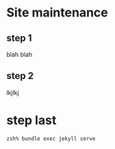 # Site maintenance

## step 1
blah blah

## step 2
lkjlkj

# step last

```
zsh% bundle exec jekyll serve
```
